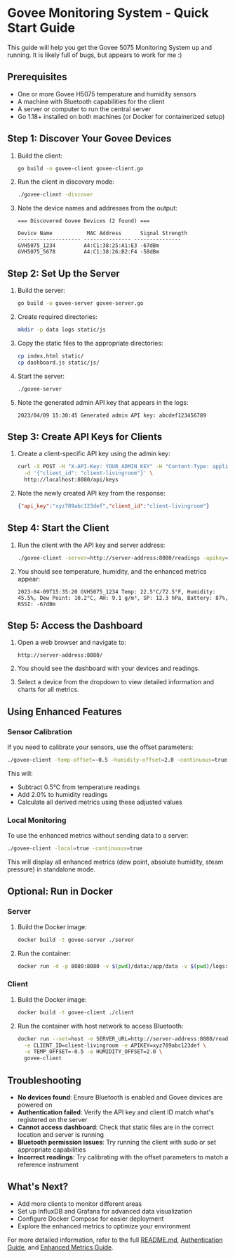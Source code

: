 # Govee Monitoring System - Quick Start Guide

This guide will help you get the Govee 5075 Monitoring System up and running. It is likely full of bugs, but appears to work for me :)

## Prerequisites

- One or more Govee H5075 temperature and humidity sensors
- A machine with Bluetooth capabilities for the client
- A server or computer to run the central server
- Go 1.18+ installed on both machines (or Docker for containerized setup)

## Step 1: Discover Your Govee Devices

1. Build the client:
   ```bash
   go build -o govee-client govee-client.go
   ```

2. Run the client in discovery mode:
   ```bash
   ./govee-client -discover
   ```

3. Note the device names and addresses from the output:
   ```
   === Discovered Govee Devices (2 found) ===

   Device Name           MAC Address      Signal Strength
   -------------------- --------------- ---------------
   GVH5075_1234         A4:C1:38:25:A1:E3 -67dBm
   GVH5075_5678         A4:C1:38:26:B2:F4 -58dBm
   ```

## Step 2: Set Up the Server

1. Build the server:
   ```bash
   go build -o govee-server govee-server.go
   ```

2. Create required directories:
   ```bash
   mkdir -p data logs static/js
   ```

3. Copy the static files to the appropriate directories:
   ```bash
   cp index.html static/
   cp dashboard.js static/js/
   ```

4. Start the server:
   ```bash
   ./govee-server
   ```

5. Note the generated admin API key that appears in the logs:
   ```
   2023/04/09 15:30:45 Generated admin API key: abcdef123456789
   ```

## Step 3: Create API Keys for Clients

1. Create a client-specific API key using the admin key:
   ```bash
   curl -X POST -H "X-API-Key: YOUR_ADMIN_KEY" -H "Content-Type: application/json" \
     -d '{"client_id": "client-livingroom"}' \
     http://localhost:8080/api/keys
   ```

2. Note the newly created API key from the response:
   ```json
   {"api_key":"xyz789abc123def","client_id":"client-livingroom"}
   ```

## Step 4: Start the Client

1. Run the client with the API key and server address:
   ```bash
   ./govee-client -server=http://server-address:8080/readings -apikey=xyz789abc123def -id=client-livingroom -continuous=true
   ```

2. You should see temperature, humidity, and the enhanced metrics appear:
   ```
   2023-04-09T15:35:20 GVH5075_1234 Temp: 22.5°C/72.5°F, Humidity: 45.5%, Dew Point: 10.2°C, AH: 9.1 g/m³, SP: 12.3 hPa, Battery: 87%, RSSI: -67dBm
   ```

## Step 5: Access the Dashboard

1. Open a web browser and navigate to:
   ```
   http://server-address:8080/
   ```

2. You should see the dashboard with your devices and readings.

3. Select a device from the dropdown to view detailed information and charts for all metrics.

## Using Enhanced Features

### Sensor Calibration

If you need to calibrate your sensors, use the offset parameters:

```bash
./govee-client -temp-offset=-0.5 -humidity-offset=2.0 -continuous=true
```

This will:
- Subtract 0.5°C from temperature readings
- Add 2.0% to humidity readings
- Calculate all derived metrics using these adjusted values

### Local Monitoring

To use the enhanced metrics without sending data to a server:

```bash
./govee-client -local=true -continuous=true
```

This will display all enhanced metrics (dew point, absolute humidity, steam pressure) in standalone mode.

## Optional: Run in Docker

### Server

1. Build the Docker image:
   ```bash
   docker build -t govee-server ./server
   ```

2. Run the container:
   ```bash
   docker run -d -p 8080:8080 -v $(pwd)/data:/app/data -v $(pwd)/logs:/app/logs -v $(pwd)/static:/app/static govee-server
   ```

### Client

1. Build the Docker image:
   ```bash
   docker build -t govee-client ./client
   ```

2. Run the container with host network to access Bluetooth:
   ```bash
   docker run --net=host -e SERVER_URL=http://server-address:8080/readings \
     -e CLIENT_ID=client-livingroom -e APIKEY=xyz789abc123def \
     -e TEMP_OFFSET=-0.5 -e HUMIDITY_OFFSET=2.0 \
     govee-client
   ```

## Troubleshooting

- **No devices found**: Ensure Bluetooth is enabled and Govee devices are powered on
- **Authentication failed**: Verify the API key and client ID match what's registered on the server
- **Cannot access dashboard**: Check that static files are in the correct location and server is running
- **Bluetooth permission issues**: Try running the client with sudo or set appropriate capabilities
- **Incorrect readings**: Try calibrating with the offset parameters to match a reference instrument

## What's Next?

- Add more clients to monitor different areas
- Set up InfluxDB and Grafana for advanced data visualization
- Configure Docker Compose for easier deployment
- Explore the enhanced metrics to optimize your environment

For more detailed information, refer to the full [README.md](README.md), [Authentication Guide](Authentication-Guide.md), and [Enhanced Metrics Guide](Enhanced-Metrics-Guide.md).
